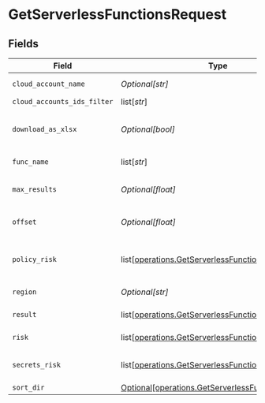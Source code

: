 # GetServerlessFunctionsRequest


## Fields

| Field                                                                                                                  | Type                                                                                                                   | Required                                                                                                               | Description                                                                                                            |
| ---------------------------------------------------------------------------------------------------------------------- | ---------------------------------------------------------------------------------------------------------------------- | ---------------------------------------------------------------------------------------------------------------------- | ---------------------------------------------------------------------------------------------------------------------- |
| `cloud_account_name`                                                                                                   | *Optional[str]*                                                                                                        | :heavy_minus_sign:                                                                                                     | Filter cloud accounts by name                                                                                          |
| `cloud_accounts_ids_filter`                                                                                            | list[*str*]                                                                                                            | :heavy_minus_sign:                                                                                                     | N/A                                                                                                                    |
| `download_as_xlsx`                                                                                                     | *Optional[bool]*                                                                                                       | :heavy_minus_sign:                                                                                                     | When true, the API will return an xlsx file, and pagination will be ignored                                            |
| `func_name`                                                                                                            | list[*str*]                                                                                                            | :heavy_minus_sign:                                                                                                     | Defined function name                                                                                                  |
| `max_results`                                                                                                          | *Optional[float]*                                                                                                      | :heavy_minus_sign:                                                                                                     | The number of entries to return (pagination)                                                                           |
| `offset`                                                                                                               | *Optional[float]*                                                                                                      | :heavy_minus_sign:                                                                                                     | Return entries from this offset (pagination)                                                                           |
| `policy_risk`                                                                                                          | list[[operations.GetServerlessFunctionsPolicyRisk](undefined/models/operations/getserverlessfunctionspolicyrisk.md)]   | :heavy_minus_sign:                                                                                                     | The risk of the serverless functioriskFindingsn policy                                                                 |
| `region`                                                                                                               | *Optional[str]*                                                                                                        | :heavy_minus_sign:                                                                                                     | Filter cloud accounts by region                                                                                        |
| `result`                                                                                                               | list[[operations.GetServerlessFunctionsResult](undefined/models/operations/getserverlessfunctionsresult.md)]           | :heavy_minus_sign:                                                                                                     | serverless function result filter                                                                                      |
| `risk`                                                                                                                 | list[[operations.GetServerlessFunctionsRisk](undefined/models/operations/getserverlessfunctionsrisk.md)]               | :heavy_minus_sign:                                                                                                     | The risk of the serverless function                                                                                    |
| `secrets_risk`                                                                                                         | list[[operations.GetServerlessFunctionsSecretsRisk](undefined/models/operations/getserverlessfunctionssecretsrisk.md)] | :heavy_minus_sign:                                                                                                     | The risk of the serverless function secrets                                                                            |
| `sort_dir`                                                                                                             | [Optional[operations.GetServerlessFunctionsSortDir]](undefined/models/operations/getserverlessfunctionssortdir.md)     | :heavy_minus_sign:                                                                                                     | sorting direction                                                                                                      |